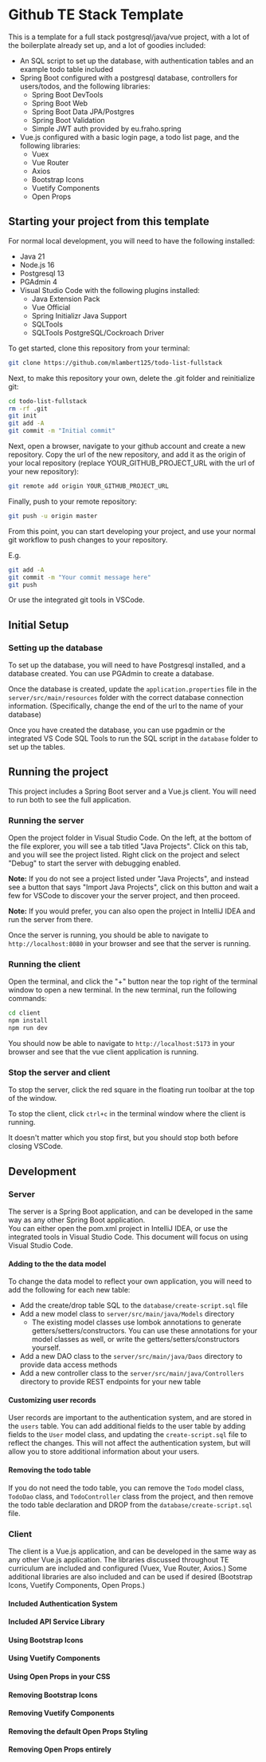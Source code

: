 # Github TE Stack Template

This is a template for a full stack postgresql/java/vue project, with a lot of the boilerplate already set up,
and a lot of goodies included:

- An SQL script to set up the database, with authentication tables and an example todo table included
- Spring Boot configured with a postgresql database, controllers for users/todos, and the following libraries:
  - Spring Boot DevTools
  - Spring Boot Web
  - Spring Boot Data JPA/Postgres
  - Spring Boot Validation
  - Simple JWT auth provided by eu.fraho.spring
- Vue.js configured with a basic login page, a todo list page, and the following libraries:
  - Vuex
  - Vue Router
  - Axios
  - Bootstrap Icons
  - Vuetify Components
  - Open Props

## Starting your project from this template

For normal local development, you will need to have the following installed:
- Java 21
- Node.js 16
- Postgresql 13
- PGAdmin 4
- Visual Studio Code with the following plugins installed:
  - Java Extension Pack
  - Vue Official
  - Spring Initializr Java Support
  - SQLTools
  - SQLTools PostgreSQL/Cockroach Driver

To get started, clone this repository from your terminal:

```bash
git clone https://github.com/mlambert125/todo-list-fullstack
```

Next, to make this repository your own, delete the .git folder and reinitialize git:

```bash
cd todo-list-fullstack
rm -rf .git
git init
git add -A
git commit -m "Initial commit"
```

Next, open a browser, navigate to your github account and create a new repository. Copy the url of the new repository, 
and add it as the origin of your local repository (replace YOUR_GITHUB_PROJECT_URL with the url of your new repository):

```bash
git remote add origin YOUR_GITHUB_PROJECT_URL
```

Finally, push to your remote repository:

```bash
git push -u origin master
```

From this point, you can start developing your project, and use your normal git workflow to push changes to your repository.

E.g.

```bash
git add -A
git commit -m "Your commit message here"
git push
```

Or use the integrated git tools in VSCode.


## Initial Setup

### Setting up the database

To set up the database, you will need to have Postgresql installed, and a database created. You can use PGAdmin 
to create a database.

Once the database is created, update the `application.properties` file in the `server/src/main/resources` folder 
with the correct database connection information. (Specifically, change the end of the url to the name of your 
database)

Once you have created the database, you can use pgadmin or the integrated VS Code SQL Tools to run the SQL script 
in the `database` folder to set up the tables.


## Running the project

This project includes a Spring Boot server and a Vue.js client.  You will need to run both to see the full application.


### Running the server

Open the project folder in Visual Studio Code.  On the left, at the bottom of the file explorer, you will see a
tab titled "Java Projects".  Click on this tab, and you will see the project listed.  Right click on the project
and select "Debug" to start the server with debugging enabled.

**Note:** If you do not see a project listed under "Java Projects", and instead see a button that says "Import Java Projects",
click on this button and wait a few for VSCode to discover your the server project, and then proceed. 

**Note:** If you would prefer, you can also open the project in IntelliJ IDEA and run the server from there.

Once the server is running, you should be able to navigate to `http://localhost:8080` in your browser and see that the server is running.

### Running the client

Open the terminal, and click the "+" button near the top right of the terminal window to open a new terminal.  In the new terminal,
run the following commands:

```bash
cd client
npm install
npm run dev
```

You should now be able to navigate to `http://localhost:5173` in your browser and see that the vue client application is running.


### Stop the server and client

To stop the server, click the red square in the floating run toolbar at the top of the window.

To stop the client, click `ctrl+c` in the terminal window where the client is running.

It doesn't matter which you stop first, but you should stop both before closing VSCode.


## Development

### Server

The server is a Spring Boot application, and can be developed in the same way as any other Spring Boot application.  
You can either open the pom.xml project in IntelliJ IDEA, or use the integrated tools in Visual Studio Code.  This
document will focus on using Visual Studio Code.

#### Adding to the the data model

To change the data model to reflect your own application, you will need to add the following for each new table:

- Add the create/drop table SQL to the `database/create-script.sql` file
- Add a new model class to `server/src/main/java/Models` directory
  - The existing model classes use lombok annotations to generate getters/setters/constructors.  You can use these
    annotations for your model classes as well, or write the getters/setters/constructors yourself.
- Add a new DAO class to the `server/src/main/java/Daos` directory to provide data access methods
- Add a new controller class to the `server/src/main/java/Controllers` directory to provide REST endpoints for your new table

#### Customizing user records

User records are important to the authentication system, and are stored in the `users` table.  You can add additional
fields to the user table by adding fields to the `User` model class, and updating the `create-script.sql` file to 
reflect the changes.  This will not affect the authentication system, but will allow you to store additional information
about your users.

#### Removing the todo table

If you do not need the todo table, you can remove the `Todo` model class, `TodoDao` class, and `TodoController` class
from the project, and then remove the todo table declaration and DROP from the `database/create-script.sql` file.


### Client

The client is a Vue.js application, and can be developed in the same way as any other Vue.js application.  The libraries
discussed throughout TE curriculum are included and configured (Vuex, Vue Router, Axios.)  Some additional libraries are
also included and can be used if desired (Bootstrap Icons, Vuetify Components, Open Props.)


#### Included Authentication System


#### Included API Service Library



#### Using Bootstrap Icons

#### Using Vuetify Components

#### Using Open Props in your CSS

#### Removing Bootstrap Icons

#### Removing Vuetify Components

#### Removing the default Open Props Styling

#### Removing Open Props entirely







